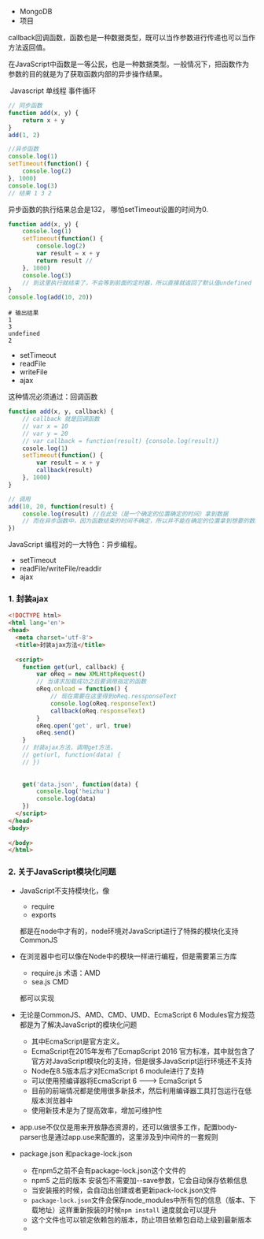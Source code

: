 - MongoDB
- 项目



​	callback回调函数，函数也是一种数据类型，既可以当作参数进行传递也可以当作方法返回值。

​	在JavaScript中函数是一等公民，也是一种数据类型。一般情况下，把函数作为参数的目的就是为了获取函数内部的异步操作结果。

​	Javascript 单线程 事件循环

```javascript
// 同步函数
function add(x, y) {
    return x + y
}
add(1, 2)

//异步函数
console.log(1)
setTimeout(function() {
    console.log(2)
}, 1000)
console.log(3)
// 结果 1 3 2
```

异步函数的执行结果总会是132， 哪怕setTimeout设置的时间为0.

```javascript
function add(x, y) {
    console.log(1)
    setTimeout(function() {
        console.log(2)
        var result = x + y
        return result //
    }, 1000)
    console.log(3)
    // 到这里执行就结束了，不会等到前面的定时器，所以直接就返回了默认值undefined
}
console.log(add(10, 20))
```

```shell
# 输出结果
1
3
undefined
2

```

- setTimeout
- readFile
- writeFile
- ajax

这种情况必须通过：回调函数

```javascript
function add(x, y, callback) {
    // callback 就是回调函数
    // var x = 10
    // var y = 20
    // var callback = function(result) {console.log(result)}
    cosole.log(1)
    setTimeout(function() {
        var result = x + y
        callback(result)
    }, 1000)
}

// 调用
add(10, 20, function(result) {
    console.log(result) //在此处（是一个确定的位置确定的时间）拿到数据
    // 而在异步函数中，因为函数结束的时间不确定，所以并不能在确定的位置拿到想要的数据
})
```

JavaScript 编程对的一大特色：异步编程。

- setTimeout
- readFile/writeFile/readdir
- ajax

### 1. 封装ajax

```html
<!DOCTYPE html>
<html lang='en'>
<head>
  <meta charset='utf-8'>
  <title>封装ajax方法</title>
  
  <script>
    function get(url, callback) {
        var oReq = new XMLHttpRequest()
        // 当请求加载成功之后要调用指定的函数
        oReq.onload = function() {
            // 现在需要在这里得到oReq.ressponseText
            console.log(oReq.responseText)
            callback(oReq.responseText)
        }
        oReq.open('get', url, true)
        oReq.send()
    }
    // 封装ajax方法，调用get方法，
    // get(url, function(data) {
    // })
    
    
    get('data.json', function(data) {
        console.log('heizhu')
        console.log(data)
    })
  </script>
</head>
<body>
 
</body>
</html>
```

### 2. 关于JavaScript模块化问题

- JavaScript不支持模块化，像

  - require
  - exports

  都是在node中才有的，node环境对JavaScript进行了特殊的模块化支持CommonJS

- 在浏览器中也可以像在Node中的模块一样进行编程，但是需要第三方库

  - require.js  术语：AMD
  - sea.js  CMD

  都可以实现

- 无论是CommonJS、AMD、CMD、UMD、EcmaScript 6 Modules官方规范都是为了解决JavaScript的模块化问题

  - 其中EcmaScript是官方定义。
  - EcmaScript在2015年发布了EcmapScript 2016 官方标准，其中就包含了官方对JavaScript模块化的支持，但是很多JavaScript运行环境还不支持
  - Node在8.5版本后才对EcmaScript 6 module进行了支持
  - 可以使用预编译器将EcmaScript 6 ---> EcmaScript 5
  - 目前的前端情况都是使用很多新技术，然后利用编译器工具打包运行在低版本浏览器中
  - 使用新技术是为了提高效率，增加可维护性

- app.use不仅仅是用来开放静态资源的，还可以做很多工作，配置body-parser也是通过app.use来配置的，这里涉及到中间件的一套规则



- package.json 和package-lock.json
  - 在npm5之前不会有package-lock.json这个文件的
  - npm5 之后的版本 安装包不需要加--save参数，它会自动保存依赖信息
  - 当安装报的时候，会自动出创建或者更新pack-lock.json文件
  - `package-lock.json`文件会保存node_modules中所有包的信息（版本、下载地址）这样重新按装的时候`npm install` 速度就会可以提升
  - 这个文件也可以锁定依赖包的版本，防止项目依赖包自动上级到最新版本
  - 